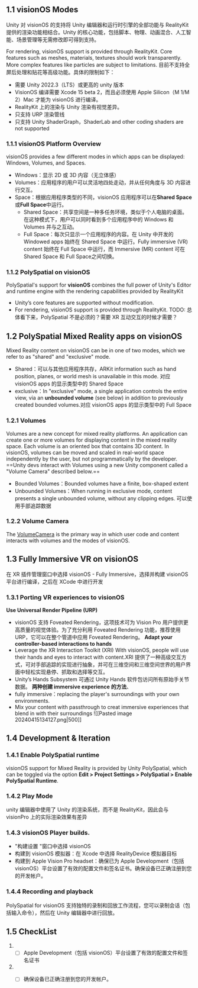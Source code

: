 ## 1.1 vision​OS Modes
Unity 对 visionOS 的支持将 Unity 编辑器和运行时引擎的全部功能与 RealityKit 提供的渲染功能相结合。Unity 的核心功能，包括脚本、物理、动画混合、人工智能、场景管理等无需修改即可得到支持。

For rendering, visionOS support is provided through RealityKit. Core features such as meshes, materials, textures should work transparently. More complex features like particles are subject to limitations. 目前不支持全屏后处理和贴花等高级功能。具体的限制如下：
- 需要 Unity 2022.3（LTS）或更高的 unity 版本
- VisionOS 编译需要 Xcode 15 beta 2，而且必须使用 Apple Silicon（M 1/M 2）Mac 才能为 visionOS 进行编译。
- RealityKit 上的渲染与 Unity 渲染有视觉差异。
- 只支持 URP 渲染管线
- 只支持 Unity ShaderGraph，ShaderLab and other coding shaders are not supported
### 1.1.1 visionOS Platform Overview
visionOS provides a few different modes in which apps can be displayed: Windows, Volumes, and Spaces.
- Windows：显示 2D 或 3D 内容（无立体感）
- Volumes：应用程序的用户可以灵活地四处走动，并从任何角度与 3D 内容进行交互。
- Space：根据应用程序类型的不同，visionOS 应用程序可以在**Shared Space** 或**Full Space**中运行。
	- Shared Space：共享空间是一种多任务环境，类似于个人电脑的桌面。在这种模式下，用户可以同时看到多个应用程序中的 Windows 和 Volumes 并与之互动。
	- Full Space：每次只显示一个应用程序的内容。在 Unity 中开发的 Windowed apps 始终在 Shared Space 中运行。Fully immersive (VR) content 始终在 Full Space 中运行，而 Immersive (MR) content 可在 Shared Space 和 Full Space之间切换。
### 1.1.2 PolySpatial on visionOS
PolySpatial's support for ****visionOS**** combines the full power of Unity's Editor and runtime engine with the rendering capabilities provided by RealityKit
- Unity’s core features are supported without modification.
- For rendering, visionOS support is provided through RealityKit.
TODO: 总体看下来，PolySpatial 不是必须的？需要 XR 互动交互的时候才需要？
## 1.2 PolySpatial Mixed Reality apps on visionOS
Mixed Reality content on visionOS can be in one of two modes, which we refer to as "shared" and "exclusive" mode.
- Shared：可以与其他应用程序共存，ARKit information such as hand position, planes, or world mesh is unavailable in this mode. 对应 visionOS apps 的显示类型中的 Shared Space 
- exclusive：In "exclusive" mode, a single application controls the entire view, via an **unbounded volume** (see below) in addition to previously created bounded volumes.对应 visionOS apps 的显示类型中的 Full Space
### 1.2.1 Volumes
Volumes are a new concept for mixed reality platforms. An application can create one or more volumes for displaying content in the mixed reality space. Each volume is an oriented box that contains 3D content. In visionOS, volumes can be moved and scaled in real-world space independently by the user, but not programmatically by the developer. ==Unity devs interact with Volumes using a new Unity component called a "Volume Camera" described below.==
- Bounded Volumes：Bounded volumes have a finite, box-shaped extent
- Unbounded Volumes：When running in exclusive mode, content presents a single unbounded volume, without any clipping edges. 可以使用手部追踪数据
### 1.2.2 Volume Camera
The [VolumeCamera](https://docs.unity3d.com/Packages/com.unity.polyspatial.visionos@0.0/manual/VolumeCamera.html) is the primary way in which user code and content interacts with volumes and the modes of visionOS.
## 1.3 Fully Immersive VR on visionOS
在 XR 插件管理窗口中选择 visionOS - Fully Immersive，选择并构建 visionOS 平台进行编译，之后在 XCode 中进行开发
### 1.3.1 Porting VR experiences to visionOS
**Use Universal Render Pipeline (URP)**
- visionOS 支持 Foveated Rendering，这项技术可为 Vision Pro 用户提供更高质量的视觉体验。为了充分利用 Foveated Rendering 功能，推荐使用 URP，它可以在整个管道中应用 Foveated Rendering。
**Adapt your controller-based interactions to hands**
- Leverage the XR Interaction Toolkit (XRI)  With visionOS, people will use their hands and eyes to interact with content.XRI 提供了一种高级交互方式，可对手部追踪的实现进行抽象，并可在三维空间和三维空间世界的用户界面中轻松实现悬停、抓取和选择等交互。
- Unity’s Hands Subsystem 可通过 Unity Hands 软件包访问所有原始手关节数据。
**两种创建 immersive experience 的方法**、
- fully immersive：replacing the player's surroundings with your own environments.
- Mix your content with passthrough to creat immersive experiences that blend in with their surroundings
![[Pasted image 20240415134127.png|500]]

## 1.4 Development & Iteration
### 1.4.1 Enable PolySpatial runtime
visionOS support for Mixed Reality is provided by Unity PolySpatial, which can be toggled via the option **Edit > Project Settings > PolySpatial > Enable PolySpatial Runtime**.
### 1.4.2 Play Mode
unity 编辑器中使用了 Unity 的渲染系统，而不是 RealityKit，因此会与 visionPro 上的实际渲染效果有差异
### 1.4.3 visionOS Player builds.
-  "构建设置 "窗口中选择 visionOS
- 构建到 visionOS 模拟器：在 Xcode 中选择 RealityDevice 模拟器目标
- 构建到 Apple Vision Pro headset：确保已为 Apple Development（包括 visionOS）平台设置了有效的配置文件和签名证书。确保设备已正确注册到您的开发帐户。
### 1.4.4 Recording and playback
PolySpatial for visionOS 支持独特的录制和回放工作流程，您可以录制会话（包括输入命令），然后在 Unity 编辑器中进行回放。
## 1.5 CheckList
1. - [ ]  Apple Development（包括 visionOS）平台设置了有效的配置文件和签名证书
2. - [ ] 确保设备已正确注册到您的开发帐户。

